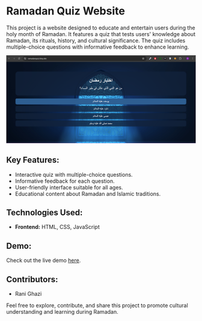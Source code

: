 # Ramadan Quiz Website

This project is a website designed to educate and entertain users during the holy month of Ramadan. It features a quiz that tests users' knowledge about Ramadan, its rituals, history, and cultural significance. The quiz includes multiple-choice questions with informative feedback to enhance learning.


![Ramadan Quiz Website](previewPNG.PNG)


## Key Features:
- Interactive quiz with multiple-choice questions.
- Informative feedback for each question.
- User-friendly interface suitable for all ages.
- Educational content about Ramadan and Islamic traditions.

## Technologies Used:
- **Frontend:** HTML, CSS, JavaScript

## Demo:
Check out the live demo [here](https://ramadanquiz.tiiny.site/).

## Contributors:
- Rani Ghazi

Feel free to explore, contribute, and share this project to promote cultural understanding and learning during Ramadan.
